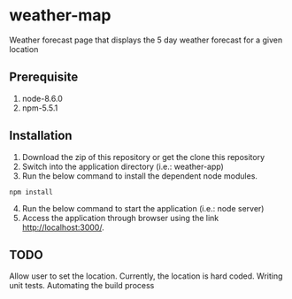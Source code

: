 # weather-map
Weather forecast page that displays the 5 day weather forecast for a given location

Prerequisite
----
1. node-8.6.0
2. npm-5.5.1

Installation
----
1. Download the zip of this repository or get the clone this repository
2. Switch into the application directory (i.e.: weather-app)
3. Run the below command to install the dependent node modules.
```shell
npm install
```
4. Run the below command to start the application (i.e.: node server)
5. Access the application through browser using the link [http://localhost:3000/](http://localhost:3000/).

TODO
----
Allow user to set the location. Currently, the location is hard coded.
Writing unit tests.
Automating the build process